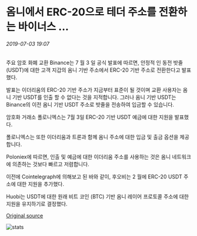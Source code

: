 # 옴니에서 ERC-20으로 테더 주소를 전환하는 바이너스 ...

###### 2019-07-03 19:07

주요 암호 화폐 교환 Binance는 7 월 3 일 공식 발표에 따르면, 안정적 인 동전 밧줄 (USDT)에 대한 고객 지갑의 옴니 기반 주소에서 ERC-20 기반 주소로 전환한다고 발표했다.

발표는 이더리움의 ERC-20 기반 주소가 지금부터 표준이 될 것이며 교환 사용자는 옴니 기반 USDT를 인출 할 수 없다는 것을 지적합니다. 그러나 옴니 기반 USDT는 Binance의 이전 옴니 기반 USDT 주소로 밧줄을 전송하여 입금할 수 있습니다.

암호화 거래소 폴로니엑스는 7월 3일 ERC-20 기반 USDT 예금에 대한 지원을 발표했다.

폴로니엑스는 또한 이더리움과 트론과 함께 옴니 주소에 대한 입금 및 출금 옵션을 제공합니다.

Poloniex에 따르면, 인출 및 예금에 대한 이더리움 주소를 사용하는 것은 옴니 네트워크에 의존하는 것보다 빠르고 저렴합니다.

이전에 Cointelegraph에 의해보고 된 바와 같이, 후오비는 2 월에 ERC-20 USDT 주소에 대한 지원을 추가했다.

Huobi는 USDT에 대한 원래 비트 코인 (BTC) 기반 옴니 레이어 프로토콜 주소에 대한 지원을 유지하기로 결정했다.

[Original source](https://cointelegraph.com/news/binance-to-switch-tether-addresses-from-omni-to-erc-20)

![stats](https://c.statcounter.com/11760860/0/a89fa40b/1/ "stats")